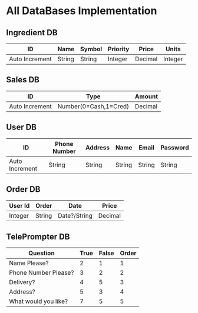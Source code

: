 # All DataBases Implementation

## Ingredient DB

ID | Name | Symbol | Priority | Price | Units
---| --------|-------------|--------|---------|--------
Auto Increment | String | String | Integer | Decimal | Integer

## Sales DB

 ID | Type | Amount
 ---- | ----- | ------
 Auto Increment | Number(0=Cash,1=Cred) | Decimal

## User DB
ID | Phone Number | Address | Name | Email | Password
-----| ----------| --------|-------|-------|---------
Auto Increment | String | String | String | String | String

## Order DB
User Id | Order | Date | Price
--------| -------| -----|-----
Integer | String | Date?/String | Decimal

## TelePrompter DB
 Question | True | False | Order 
-------------|---------|--------|-----------
 Name Please? | 2 | 1 | 1 
 Phone Number Please? | 3 | 2 | 2 
 Delivery? | 4 | 5 | 3 
 Address? | 5 | 3 | 4 
What would you like? | 7 | 5 | 5
